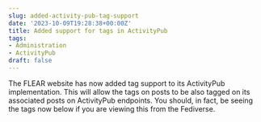 ```yaml
---
slug: added-activity-pub-tag-support
date: '2023-10-09T19:28:38+00:00Z'
title: Added support for tags in ActivityPub
tags:
- Administration
- ActivityPub
draft: false
---
```


The FLEAR website has now added tag support to its ActivityPub implementation.
This will allow the tags on posts to be also tagged on its associated posts
on ActivityPub endpoints. You should, in fact, be seeing the tags now below if
you are viewing this from the Fediverse.
